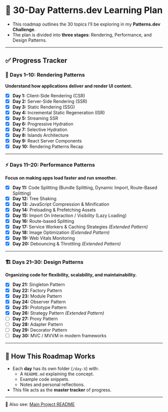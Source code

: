 # 📅 30-Day Patterns.dev Learning Plan

- This roadmap outlines the 30 topics I’ll be exploring in my **Patterns.dev Challenge**.  
- The plan is divided into **three stages**: Rendering, Performance, and Design Patterns.  

---

## ✅ Progress Tracker

### 🎨 Days 1–10: Rendering Patterns  
**Understand how applications deliver and render UI content.**  

- [x] **Day 1:** Client-Side Rendering (CSR)  
- [x] **Day 2:** Server-Side Rendering (SSR)  
- [x] **Day 3:** Static Rendering (SSG)  
- [x] **Day 4:** Incremental Static Regeneration (ISR)  
- [x] **Day 5:** Streaming SSR  
- [x] **Day 6:** Progressive Hydration  
- [x] **Day 7:** Selective Hydration  
- [x] **Day 8:** Islands Architecture  
- [x] **Day 9:** React Server Components  
- [x] **Day 10:** Rendering Patterns Recap

---

### ⚡️ Days 11–20: Performance Patterns  
**Focus on making apps load faster and run smoother.**  

- [x] **Day 11:** Code Splitting (Bundle Splitting, Dynamic Import, Route-Based Splitting)   
- [x] **Day 12:** Tree Shaking  
- [x] **Day 13:** JavaScript Compression & Minification
- [x] **Day 14:** Preloading & Prefetching Assets  
- [x] **Day 15:** Import On Interaction / Visibility (Lazy Loading)  
- [x] **Day 16:** Route-based Splitting  
- [x] **Day 17:** Service Workers & Caching Strategies _(Extended Pattern)_   
- [x] **Day 18:** Image Optimization _(Extended Pattern)_   
- [x] **Day 19:** Web Vitals Monitoring  
- [x] **Day 20:** Debouncing & Throttling _(Extended Pattern)_  

---

### 🏗️ Days 21–30: Design Patterns  
**Organizing code for flexibility, scalability, and maintainability.** 

- [x] **Day 21:** Singleton Pattern  
- [x] **Day 22:** Factory Pattern  
- [x] **Day 23:** Module Pattern  
- [x] **Day 24:** Observer Pattern  
- [x] **Day 25:** Prototype Pattern
- [x] **Day 26:** Strategy Pattern _(Extended Pattern)_  
- [ ] **Day 27:** Proxy Pattern  
- [ ] **Day 28:** Adapter Pattern  
- [ ] **Day 29:** Decorator Pattern  
- [ ] **Day 30:** MVC / MVVM in modern frameworks  

---

## 📖 How This Roadmap Works
- Each **day** has its own folder (`/day-X`) with:
  - A `README.md` explaining the concept.  
  - Example code snippets.  
  - Notes and personal reflections.  
- This file acts as the **master tracker** of progress.  

---

🔗 Also see: [Main Project README](README.md)  
